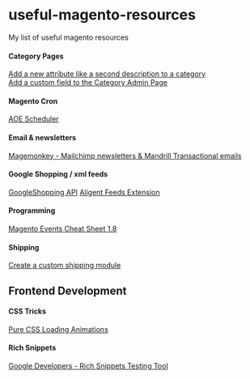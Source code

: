 # useful-magento-resources
My list of useful magento resources

#### Category Pages
[Add a new attribute like a second description to a category](http://www.atwix.com/magento/add-category-attribute/)<br />
[Add a custom field to the Category Admin Page](http://www.marketingadept.com/blog/magento-developers-add-a-custom-field-to-the-category-admin-page/)

#### Magento Cron
[AOE Scheduler](https://github.com/AOEpeople/Aoe_Scheduler)

#### Email & newsletters
[Magemonkey - Mailchimp newsletters & Mandrill Transactional emails](https://github.com/ebizmarts/magemonkey)

#### Google Shopping / xml feeds
[GoogleShopping API](https://github.com/bluevisiontec/GoogleShoppingApi)
[Aligent Feeds Extension](https://github.com/aligent/Aligent_Feeds)

#### Programming
[Magento Events Cheat Sheet 1.8](https://www.nicksays.co.uk/magento-events-cheat-sheet-1-8/)

#### Shipping
[Create a custom shipping module](http://www.smashingmagazine.com/2014/01/15/create-custom-shipping-methods-magento/)

## Frontend Development

#### CSS Tricks
[Pure CSS Loading Animations](http://connoratherton.com/loaders)<br />

#### Rich Snippets
[Google Developers - Rich Snippets Testing Tool](https://developers.google.com/structured-data/testing-tool/) 
